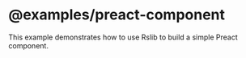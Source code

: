 # @examples/preact-component

This example demonstrates how to use Rslib to build a simple Preact component.
